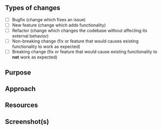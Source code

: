 ## Types of changes
<!--- What types of changes does your code introduce? Put an `x` in the boxes that apply. -->
- [ ] Bugfix (change which fixes an issue)
- [ ] New feature (change which adds functionality)
- [ ] Refactor (change which changes the codebase without affecting its external behavior)
- [ ] Non-breaking change (fix or feature that would causes existing functionality to work as expected)
- [ ] Breaking change (fix or feature that would cause existing functionality to __not__ work as expected)
## Purpose
<!--- Describe the problem or feature. Link to the issue(s) fixed by this pull request if applicable. -->
## Approach
<!--- How does your change address the problem? -->
## Resources
<!--- Describe the research stage. Link to any blog posts, video, patterns, libraries, addons, or other resources that helped you to solve this problem. -->
## Screenshot(s)
<!--- (if applicable--you can delete otherwise) -->
<!--- Include a screenshot here if the change you made changes the look of the site in any way! -->
